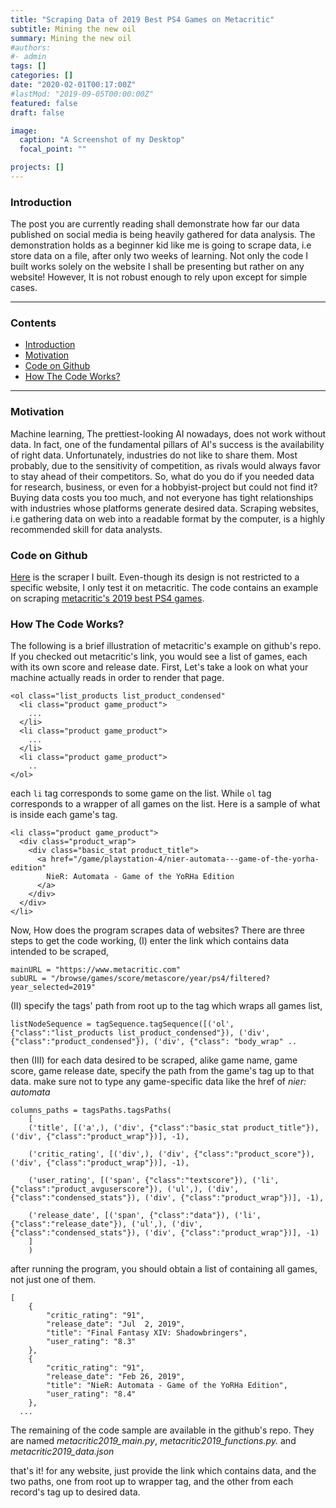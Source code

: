 ```yaml
---
title: "Scraping Data of 2019 Best PS4 Games on Metacritic"
subtitle: Mining the new oil
summary: Mining the new oil
#authors:
#- admin
tags: []
categories: []
date: "2020-02-01T00:17:00Z"
#lastMod: "2019-09-05T00:00:00Z"
featured: false
draft: false

image:
  caption: "A Screenshot of my Desktop"
  focal_point: ""

projects: []
---
```


### Introduction
The post you are currently reading shall demonstrate how far our data published on social media is being heavily gathered for data analysis. The demonstration holds as a beginner kid like me is going to scrape data, i.e store data on a file, after only two weeks of learning. Not only the code I built works solely on the website I shall be presenting but rather on any website! However, It is not robust enough to rely upon except for simple cases.

___

### Contents
- [Introduction](#introduction)
- [Motivation](#motivation)
- [Code on Github](#code-on-github)
- [How The Code Works?](#how-the-code-works)

___

### Motivation
Machine learning, The prettiest-looking AI nowadays, does not work without data. In fact, one of the fundamental pillars of AI's success is the availability of right data. Unfortunately, industries do not like to share them. Most probably, due to the sensitivity of competition, as rivals would always favor to stay ahead of their competitors. So, what do you do if you needed data for research, business, or even for a hobbyist-project but could not find it? Buying data costs you too much, and not everyone has tight relationships with industries whose platforms generate desired data. Scraping websites, i.e gathering data on web into a readable format by the computer, is a highly recommended skill for data analysts.  

### Code on Github
[Here](https://github.com/mostafatouny/data-scraper) is the scraper I built. Even-though its design is not restricted to a specific website, I only test it on metacritic. The code contains an example on scraping [metacritic's 2019 best PS4 games](https://www.metacritic.com/browse/games/score/metascore/year/ps4/filtered?year_selected=2019).

### How The Code Works?
The following is a brief illustration of metacritic's example on github's repo. If you checked out metacritic's link, you would see a list of games, each with its own score and release date. First, Let's take a look on what your machine actually reads in order to render that page.

```
<ol class="list_products list_product_condensed"
  <li class="product game_product">
    ...
  </li>
  <li class="product game_product">
    ...
  </li>
  <li class="product game_product">
    ..
</ol>
```
each `li` tag corresponds to some game on the list. While `ol` tag corresponds to a wrapper of all games on the list. Here is a sample of what is inside each game's tag.

```
<li class="product game_product">
  <div class="product_wrap">
    <div class="basic_stat product_title">
      <a href="/game/playstation-4/nier-automata---game-of-the-yorha-edition"
        NieR: Automata - Game of the YoRHa Edition
      </a>
    </div>
  </div>
</li>
```

Now, How does the program scrapes data of websites? There are three steps to get the code working, (I) enter the link which contains data intended to be scraped,
```
mainURL = "https://www.metacritic.com"
subURL = "/browse/games/score/metascore/year/ps4/filtered?year_selected=2019"
```

(II) specify the tags' path from root up to the tag which wraps all games list,
```
listNodeSequence = tagSequence.tagSequence([('ol', {"class":"list_products list_product_condensed"}), ('div', {"class":"product_condensed"}), ('div', {"class": "body_wrap" ..
```

then (III) for each data desired to be scraped, alike game name, game score, game release date, specify the path from the game's tag up to that data. make sure not to type any game-specific data like the href of _nier: automata_
```
columns_paths = tagsPaths.tagsPaths(
    [
    ('title', [('a',), ('div', {"class":"basic_stat product_title"}), ('div', {"class":"product_wrap"})], -1),

    ('critic_rating', [('div',), ('div', {"class":"product_score"}), ('div', {"class":"product_wrap"})], -1),

    ('user_rating', [('span', {"class":"textscore"}), ('li', {"class":"product_avguserscore"}), ('ul',), ('div', {"class":"condensed_stats"}), ('div', {"class":"product_wrap"})], -1),

    ('release_date', [('span', {"class":"data"}), ('li', {"class":"release_date"}), ('ul',), ('div', {"class":"condensed_stats"}), ('div', {"class":"product_wrap"})], -1)
    ]
    )
```

after running the program, you should obtain a list of containing all games, not just one of them.

```
[
	{
		"critic_rating": "91",
		"release_date": "Jul  2, 2019",
		"title": "Final Fantasy XIV: Shadowbringers",
		"user_rating": "8.3"
	},
	{
		"critic_rating": "91",
		"release_date": "Feb 26, 2019",
		"title": "NieR: Automata - Game of the YoRHa Edition",
		"user_rating": "8.4"
	},
  ...
```
The remaining of the code sample are available in the github's repo. They are named _metacritic2019_main.py_, _metacritic2019_functions.py._ and _metacritic2019_data.json_

that's it! for any website, just provide the link which contains data, and the two paths, one from root up to wrapper tag, and the other from each record's tag up to desired data.
